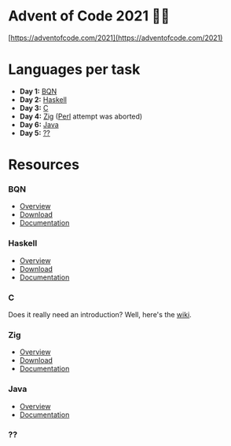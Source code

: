 # Advent of Code 2021 🎄🎅
[https://adventofcode.com/2021](https://adventofcode.com/2021)

# Languages per task
 - **Day 1:** [BQN](#bqn)
 - **Day 2:** [Haskell](#haskell)
 - **Day 3:** [C](#c)
 - **Day 4:** [Zig](#zig) ([Perl](https://www.perl.org/) attempt was aborted)
 - **Day 6:** [Java](#java)
 - **Day 5:** [??](#??)

# Resources
### BQN
- [Overview](https://mlochbaum.github.io/BQN/index.html)
- [Download](https://github.com/dzaima/CBQN)
- [Documentation](https://mlochbaum.github.io/BQN/doc/index.html)

### Haskell
- [Overview](https://www.haskell.org/)
- [Download](https://www.haskell.org/downloads/)
- [Documentation](https://www.haskell.org/documentation/)

### C
Does it really need an introduction? Well, here's the [wiki](https://en.wikipedia.org/wiki/C_(programming_language)).

### Zig
- [Overview](https://ziglang.org/)
- [Download](https://ziglang.org/download/)
- [Documentation](https://ziglang.org/documentation/master/)

### Java
- [Overview](https://www.java.com/)
- [Documentation](https://docs.oracle.com/en/java/javase/17/index.html)

### ??
